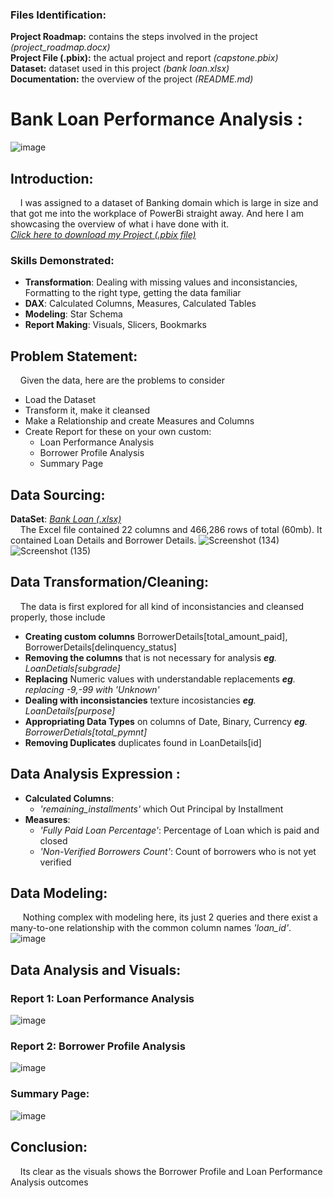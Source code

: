 ### Files Identification:
**Project Roadmap:** contains the steps involved in the project _(project_roadmap.docx)_<br>
**Project File (.pbix):** the actual project and report _(capstone.pbix)_<br>
**Dataset:** dataset used in this project _(bank loan.xlsx)_<br>
**Documentation:** the overview of the project _(README.md)_<br>


# **Bank Loan Performance Analysis :**
![image](https://github.com/user-attachments/assets/cced70ed-0807-4d30-bc8d-80c7f6755a74)
## Introduction:
&nbsp;&nbsp;&nbsp;&nbsp;I was assigned to a dataset of Banking domain which is large in size and that got me into the workplace of PowerBi straight away. And here I am showcasing the overview of what i have done with it.<br>
[_Click here to download my Project (.pbix file)_](https://drive.google.com/file/d/1J0-SUvff1F_4yOtcZRDWlvQQBYuamO0y/view?usp=sharing)
### Skills Demonstrated:
* **Transformation**: Dealing with missing values and inconsistancies, Formatting to the right type, getting the data familiar
* **DAX**: Calculated Columns, Measures, Calculated Tables
* **Modeling**: Star Schema
* **Report Making**: Visuals, Slicers, Bookmarks
## Problem Statement:
&nbsp;&nbsp;&nbsp;&nbsp;Given the data, here are the problems to consider

* Load the Dataset
* Transform it, make it cleansed
* Make a Relationship and create Measures and Columns
* Create Report for these on your own custom:
  * Loan Performance Analysis
  * Borrower Profile Analysis
  * Summary Page
## Data Sourcing:
**DataSet**: [_Bank Loan (.xlsx)_](https://drive.google.com/uc?export=download&id=1yNL9gfv-DlD3cEW9o2GJvtJ9Bzbm37R7)<br>
&nbsp;&nbsp;&nbsp;&nbsp;The Excel file contained 22 columns and 466,286 rows of total (60mb). It contained Loan Details and Borrower Details.
![Screenshot (134)](https://github.com/user-attachments/assets/cec01280-c6ef-4530-8181-4bc1d1481425)
![Screenshot (135)](https://github.com/user-attachments/assets/70d6a79c-bafa-4fe8-84a6-3109f6c8175d)
## Data Transformation/Cleaning:
&nbsp;&nbsp;&nbsp;&nbsp;The data is first explored for all kind of inconsistancies and cleansed properly, those include
* **Creating custom columns** BorrowerDetails[total_amount_paid], BorrowerDetails[delinquency_status]
* **Removing the columns** that is not necessary for analysis _**eg**. LoanDetials[subgrade]_
* **Replacing** Numeric values with understandable replacements _**eg**. replacing -9,-99 with 'Unknown'_
* **Dealing with inconsistancies** texture incosistancies _**eg**. LoanDetails[purpose]_
* **Appropriating Data Types** on columns of Date, Binary, Currency  _**eg**. BorrowerDetials[total_pymnt]_
* **Removing Duplicates** duplicates found in LoanDetails[id]
## Data Analysis Expression :
* **Calculated Columns**:
  * _'remaining_installments'_ which Out Principal by Installment
* **Measures**:
  * _'Fully Paid Loan Percentage'_: Percentage of Loan which is paid and closed
  * _'Non-Verified Borrowers Count'_: Count of borrowers who is not yet verified
## Data Modeling:
&nbsp;&nbsp;&nbsp;&nbsp; Nothing complex with modeling here, its just 2 queries and there exist a many-to-one relationship with the common column names _'loan_id'_.
![image](https://github.com/user-attachments/assets/001f33da-6791-4aff-ac0e-2f418d41b795)
## Data Analysis and Visuals:
### Report 1: Loan Performance Analysis
![image](https://github.com/user-attachments/assets/76784711-4c70-431e-807d-7b55a3ec91cd)

### Report 2: Borrower Profile Analysis
![image](https://github.com/user-attachments/assets/ac1e7b58-2094-419b-bb01-355a1f0292d4)

### Summary Page: 
![image](https://github.com/user-attachments/assets/3acfa8fd-236c-4055-ae9c-e087d6aaed17)

## Conclusion:
&nbsp;&nbsp;&nbsp;&nbsp;Its clear as the visuals shows the Borrower Profile and Loan Performance Analysis outcomes
